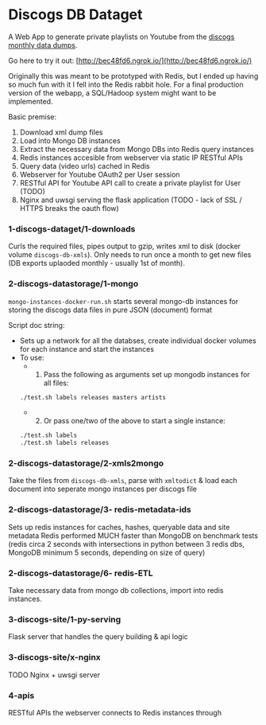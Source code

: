 # Discogs DB Dataget

A Web App to generate private playlists on Youtube from the [discogs monthly data dumps](http://data.discogs.com/).

Go here to try it out: [http://bec48fd6.ngrok.io/](http://bec48fd6.ngrok.io/)

Originally this was meant to be prototyped with Redis, but I ended up having so much fun with it I fell into the Redis rabbit hole. For a final production version of the webapp, a SQL/Hadoop system might want to be implemented.

Basic premise:

1. Download xml dump files
2. Load into Mongo DB instances
3. Extract the necessary data from Mongo DBs into Redis query instances
4. Redis instances accesible from webserver via static IP RESTful APIs
5. Query data (video urls) cached in Redis
6. Webserver for Youtube OAuth2 per User session
7. RESTful API for Youtube API call to create a private playlist for User (TODO)
8. Nginx and uwsgi serving the flask application (TODO - lack of SSL / HTTPS breaks the oauth flow)


### 1-discogs-dataget/1-downloads
Curls the required files, pipes output to gzip, writes xml to disk (docker volume `discogs-db-xmls`). Only needs to run once a month to get new files (DB exports uplaoded monthly - usually 1st of month).

### 2-discogs-datastorage/1-mongo
`mongo-instances-docker-run.sh` starts several mongo-db instances for storing the discogs data files in pure JSON (document) format

Script doc string:
- Sets up a network for all the databses, create individual docker volumes for each instance and start the instances
- To use:
  - 1. Pass the following as arguments set up mongodb instances for all files:
  ```bash
  ./test.sh labels releases masters artists
  ```
  - 2. Or pass one/two of the above to start a single instance:
  ```bash
  ./test.sh labels
  ./test.sh labels releases
  ```
  
### 2-discogs-datastorage/2-xmls2mongo
Take the files from `discogs-db-xmls`, parse with `xmltodict` & load each document into seperate mongo instances per discogs file

### 2-discogs-datastorage/3- redis-metadata-ids
Sets up redis instances for caches, hashes, queryable data and site metadata
Redis performed MUCH faster than MongoDB on benchmark tests (redis circa 2 seconds with intersections in python between 3 redis dbs, MongoDB minimum 5 seconds, depending on size of query)

### 2-discogs-datastorage/6- redis-ETL
Take necessary data from mongo db collections, import into redis instances.

### 3-discogs-site/1-py-serving
Flask server that handles the query building & api logic

### 3-discogs-site/x-nginx
TODO Nginx + uwsgi server

### 4-apis
RESTful APIs the webserver connects to Redis instances through